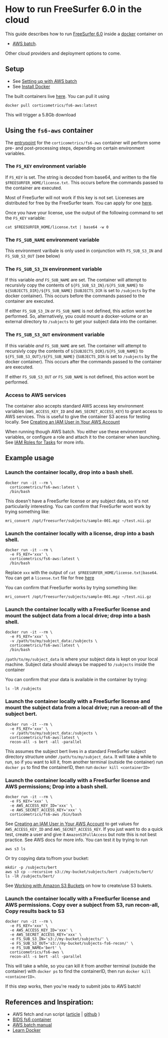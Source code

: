 # How to run FreeSurfer 6.0 in the cloud

This guide describes how to run [FreeSurfer 6.0](https://surfer.nmr.mgh.harvard.edu/fswiki/ReleaseNotes) inside a [docker](https://www.docker.com/) container on 
  - [AWS batch](https://aws.amazon.com/batch/).

Other cloud providers and deployment options to come.

## Setup

- See [Setting up with AWS batch](http://docs.aws.amazon.com/batch/latest/userguide/get-set-up-for-aws-batch.html)
- See [Install Docker](https://docs.docker.com/engine/installation/)

The built containers live [here](https://hub.docker.com/u/corticometrics/).  You can pull it using
```
docker pull corticometrics/fs6-aws:latest 
```
This will trigger a 5.8Gb download

## Using the `fs6-aws` container

The [entrypoint](./docker/entrypoint-aws.bash) for the `corticometrics/fs6-aws` container will perform some pre- and post-processing steps, depending on certain environment variables.

### The `FS_KEY` environment variable

If `FS_KEY` is set.  The string is decoded from base64, and written to the file `$FREESURFER_HOME/license.txt`.  This occurs before the commands passed to the container are executed.

Most of FreeSurfer will not work if this key is not set.  Liceneses are distributed for free by the FreeSurfer team.  You can apply for one [here](https://surfer.nmr.mgh.harvard.edu/registration.html).

Once you have your license, use the output of the following command to set the `FS_KEY` variable:
```
cat $FREESURFER_HOME/license.txt | base64 -w 0
```

### The `FS_SUB_NAME` environment variable

This environment varibale is only used in conjunction with `FS_SUB_S3_IN` and `FS_SUB_S3_OUT` (see below)

### The `FS_SUB_S3_IN` environment variable

If this variable *and* `FS_SUB_NAME` are set.  The container will attempt to recursivly copy the contents of `${FS_SUB_S3_IN}/${FS_SUB_NAME}` to `${SUBJECTS_DIR}/${FS_SUB_NAME}` (`SUBJECTS_DIR` is set to `/subjects` by the docker container).  This occurs before the commands passed to the container are executed.  

If either `FS_SUB_S3_IN` *or* `FS_SUB_NAME` is not defined, this action wont be performed.  So, alternatively, you could mount a docker-volume or an external directory to `/subjects` to get your subject data into the container.

### The `FS_SUB_S3_OUT` environment variable

If this variable *and* `FS_SUB_NAME` are set.  The container will attempt to recursivly copy the contents of `${SUBJECTS_DIR}/${FS_SUB_NAME}` to `${FS_SUB_S3_OUT}/${FS_SUB_NAME}` (`SUBJECTS_DIR` is set to `/subjects` by the docker container).  This occurs after the commands passed to the container are executed.  

If either `FS_SUB_S3_OUT` *or* `FS_SUB_NAME` is not defined, this action wont be performed.  

### Access to AWS services

The container also accepts standard AWS access key environment variables (`AWS_ACCESS_KEY_ID` and `AWS_SECRET_ACCESS_KEY`) to grant access to AWS services.  This is useful to give the container S3 acess for testing locally.  See [Creating an IAM User in Your AWS Account](http://docs.aws.amazon.com/IAM/latest/UserGuide/id_users_create.html)

When running though AWS batch.  You either use these environment variables, or configure a role and attach it to the container when launching.  See [IAM Roles for Tasks](http://docs.aws.amazon.com/AmazonECS/latest/developerguide/task-iam-roles.html) for more info.

## Example usage

### Launch the container locally, drop into a bash shell.

```
docker run -it --rm \
  corticometrics/fs6-aws:latest \
  /bin/bash
```

This doesn't have a FreeSurfer license or any subject data, so it's not particularily interesting.  You can confirm that FreeSurfer wont work by trying something like:

```
mri_convert /opt/freesurfer/subjects/sample-001.mgz ~/test.nii.gz
```

### Launch the container locally with a license, drop into a bash shell.

```
docker run -it --rm \
  -e FS_KEY='xxx' \
  corticometrics/fs6-aws:latest \
  /bin/bash
```

Replace `xxx` with the output of `cat $FREESURFER_HOME/license.txt|base64`.  You can get a `license.txt` file for free [here](https://surfer.nmr.mgh.harvard.edu/registration.html)

You can confirm that FreeSurfer works by trying something like:

```
mri_convert /opt/freesurfer/subjects/sample-001.mgz ~/test.nii.gz
```

### Launch the container locally with a FreeSurfer license and mount the subject data from a local drive; drop into a bash shell.

```
docker run -it --rm \
  -e FS_KEY='xxx' \
  -v /path/to/my/subject_data:/subjects \
  corticometrics/fs6-aws:latest \
  /bin/bash
```

`/path/to/my/subject_data` is where your subject data is kept on your local machine.  Subject data should always be mapped to `/subjects` inside the container

You can confirm that your data is available in the container by trying:
```
ls -lR /subjects
```

### Launch the container locally with a FreeSurfer license and mount the subject data from a local drive; run a recon-all of the subject bert.
  
```
docker run -it --rm \
  -e FS_KEY='xxx' \
  -v /path/to/my/subject_data:/subjects \
  corticometrics/fs6-aws:latest \
  recon-all -s bert -all -parallel
```

This assumes the subject bert lives in a standard FreeSurfer subject directory structure under `/path/to/my/subject_data`. It will take a while to run, so if you want to kill it, from another terminal (outside the container) run `docker ps` to find the containerID, then run `docker kill <containerID>`

### Launch the container locally with a FreeSurfer license and AWS permissions; Drop into a bash shell.

```
docker run -it --rm \
  -e FS_KEY='xxx' \
  -e AWS_ACCESS_KEY_ID='xxx' \
  -e AWS_SECRET_ACCESS_KEY='xxx' \
  corticometrics/fs6-aws /bin/bash
```

See [Creating an IAM User in Your AWS Account](http://docs.aws.amazon.com/IAM/latest/UserGuide/id_users_create.html) to get values for `AWS_ACCESS_KEY_ID` and `AWS_SECRET_ACCESS_KEY`.  If you just want to do a quick test, create a user and give it `AmazonS3FullAccess` but note this is not best practice.  See AWS docs for more info.  You can test it by trying to run

```
aws s3 ls
```

Or try copying data to/from your bucket:
```
mkdir -p /subjects/bert
aws s3 cp --recursive s3://my-bucket/subjects/bert /subjects/bert/
ls -lR /subjects/bert/
```

See [Working with Amazon S3 Buckets](http://docs.aws.amazon.com/AmazonS3/latest/dev/UsingBucket.html) on how to create/use S3 bukets.

### Launch the container locally with a FreeSurfer license and AWS permissions. Copy over a subject from S3, run recon-all, Copy results back to S3

```
docker run -it --rm \
  -e FS_KEY='xxx' \
  -e AWS_ACCESS_KEY_ID='xxx' \
  -e AWS_SECRET_ACCESS_KEY='xxx' \
  -e FS_SUB_S3_IN='s3://my-bucket/subjects/' \
  -e FS_SUB_S3_OUT='s3://my-bucket/subjects-fs6-recon/' \
  -e FS_SUB_NAME='bert' \
  corticometrics/fs6-aws \
  recon-all -s bert -all -parallel
```

This will take a while, so you can kill it from another terminal (outside the container) with `docker ps` to find the containerID, then run `docker kill <containerID>`.

If this step works, then you're ready to submit jobs to AWS batch!

## References and Inspiration:
  - AWS fetch and run script ([article](https://aws.amazon.com/blogs/compute/creating-a-simple-fetch-and-run-aws-batch-job/) | [github](https://github.com/awslabs/aws-batch-helpers/tree/master/fetch-and-run) )
  - [BIDS fs6 container](https://github.com/BIDS-Apps/freesurfer/blob/master/Dockerfile)
  - [AWS batch manual](http://docs.aws.amazon.com/batch/latest/userguide/batch_user.pdf)
  - [Learn Docker](https://docs.docker.com/learn/)



